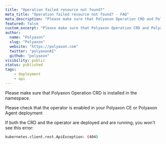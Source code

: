 ```yaml
---
title: "Operation failed resource not found?"
meta_title: "Operation failed resource not found? - FAQ"
meta_description: "Please make sure that Polyaxon Operation CRD and Polyaxon Operator are installed in the namespace."
featured: false
custom_excerpt: "Please make sure that Polyaxon Operation CRD and Polyaxon Operator are installed in the namespace."
author:
  name: "Polyaxon"
  slug: "Polyaxon"
  website: "https://polyaxon.com"
  twitter: "polyaxonAI"
  github: "polyaxon"
visibility: public
status: published
tags:
    - deployment
    - api
---
```


Please make sure that Polyaxon Operation CRD is installed in the namespace.

Please check that the operator is enabled in your Polyaxon CE or Polyaxon Agent deployment  

If both the CRD and the operator are deployed and are running, you won't see this error:

```bash
kubernetes.client.rest.ApiException: (404)
```
